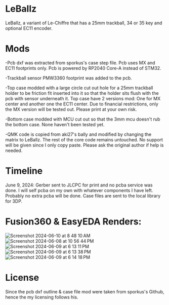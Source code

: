 # LeBallz
LeBallz, a variant of Le-Chiffre that has a 25mm trackball, 34 or 35 key and optional EC11 encoder.

# Mods
-Pcb dxf was extracted from sporkus's case step file. Pcb uses MX and EC11 footprints only. Pcb is powered by RP2040 Core-A instead of STM32. 

-Trackball sensor PMW3360 footprint was added to the pcb.

-Top case modded with a large circle cut out hole for a 25mm trackball holder to be friction fit inserted into it so that the holder sits flush with the pcb with sensor underneath it.  Top case have 2 versions mod: One for MX center and another one the EC11 center. Due to financial restrictions, only the MX version will be tested out. Please print at your own risk.

-Bottom case modded with MCU cut out so that the 3mm mcu doesn't rub the bottom case. None haven't been tested yet. 

-QMK code is copied from aki27's bally and modified by changing the matrix to LeBallz. The rest of the core code remains untouched. No support will be given since I only copy paste. Please ask the original author if help is needed.

# Timeline
June 9, 2024: Gerber sent to JLCPC for print and no pcba service was done. I will self pcba on my own with whatever components I have left. Probably no extra pcba will be done. Case files are sent to the local library for 3DP.

# Fusion360 & EasyEDA Renders:

![Screenshot 2024-06-10 at 8 48 10 AM](https://github.com/protieusz/LeBallz/assets/118025702/f6aacd01-3b04-4b44-97b9-329c6fb0066c)
![Screenshot 2024-06-08 at 10 56 44 PM](https://github.com/protieusz/LeBallz/assets/118025702/fefbf7b6-34a4-45d8-b7fa-9dedd347316e)
![Screenshot 2024-06-09 at 6 13 11 PM](https://github.com/protieusz/LeBallz/assets/118025702/7db2d55c-6dab-41c9-b44f-42f26aa4bfbb)
![Screenshot 2024-06-09 at 6 13 38 PM](https://github.com/protieusz/LeBallz/assets/118025702/b742727d-61f4-4a21-b0a3-cba10b56c080)
![Screenshot 2024-06-09 at 6 14 18 PM](https://github.com/protieusz/LeBallz/assets/118025702/c4a239a4-ebe7-454a-af3b-c67791452a9c)

# License
Since the pcb dxf outline & case file mod were taken from sporkus's Github, hence the my licensing follows his.

